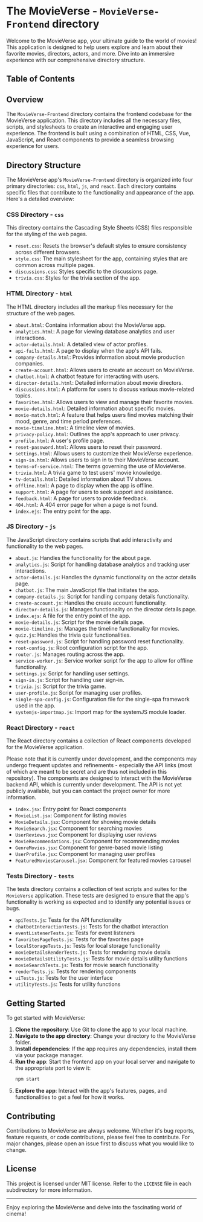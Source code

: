 # The MovieVerse - `MovieVerse-Frontend` directory

Welcome to the MovieVerse app, your ultimate guide to the world of movies! This application is designed to help users explore and learn about their favorite movies, directors, actors, and more. Dive into an immersive experience with our comprehensive directory structure.

## Table of Contents 


## Overview

The `MovieVerse-Frontend` directory contains the frontend codebase for the MovieVerse application. This directory includes all the necessary files, scripts, and stylesheets to create an interactive and engaging user experience. The frontend is built using a combination of HTML, CSS, Vue, JavaScript, and React components to provide a seamless browsing experience for users.

## Directory Structure

The MovieVerse app's `MovieVerse-Frontend` directory is organized into four primary directories: `css`, `html`, `js`, and `react`. Each directory contains specific files that contribute to the functionality and appearance of the app. Here's a detailed overview:

### CSS Directory - `css`

This directory contains the Cascading Style Sheets (CSS) files responsible for the styling of the web pages.

- `reset.css`: Resets the browser's default styles to ensure consistency across different browsers.
- `style.css`: The main stylesheet for the app, containing styles that are common across multiple pages.
- `discussions.css`: Styles specific to the discussions page.
- `trivia.css`: Styles for the trivia section of the app.

### HTML Directory - `html`

The HTML directory includes all the markup files necessary for the structure of the web pages.

- `about.html`: Contains information about the MovieVerse app.
- `analytics.html`: A page for viewing database analytics and user interactions.
- `actor-details.html`: A detailed view of actor profiles.
- `api-fails.html`: A page to display when the app's API fails.
- `company-details.html`: Provides information about movie production companies.
- `create-account.html`: Allows users to create an account on MovieVerse.
- `chatbot.html`: A chatbot feature for interacting with users.
- `director-details.html`: Detailed information about movie directors.
- `discussions.html`: A platform for users to discuss various movie-related topics.
- `favorites.html`: Allows users to view and manage their favorite movies.
- `movie-details.html`: Detailed information about specific movies.
- `movie-match.html`: A feature that helps users find movies matching their mood, genre, and time period preferences.
- `movie-timeline.html`: A timeline view of movies.
- `privacy-policy.html`: Outlines the app's approach to user privacy.
- `profile.html`: A user's profile page.
- `reset-password.html`: Allows users to reset their password.
- `settings.html`: Allows users to customize their MovieVerse experience.
- `sign-in.html`: Allows users to sign in to their MovieVerse account.
- `terms-of-service.html`: The terms governing the use of MovieVerse.
- `trivia.html`: A trivia game to test users' movie knowledge.
- `tv-details.html`: Detailed information about TV shows.
- `offline.html`: A page to display when the app is offline.
- `support.html`: A page for users to seek support and assistance.
- `feedback.html`: A page for users to provide feedback.
- `404.html`: A 404 error page for when a page is not found.
- `index.ejs`: The entry point for the app.

### JS Directory - `js`

The JavaScript directory contains scripts that add interactivity and functionality to the web pages.

- `about.js`: Handles the functionality for the about page.
- `analytics.js`: Script for handling database analytics and tracking user interactions.
- `actor-details.js`: Handles the dynamic functionality on the actor details page.
- `chatbot.js`: The main JavaScript file that initiates the app.
- `company-details.js`: Script for handling company details functionality.
- `create-account.js`: Handles the create account functionality.
- `director-details.js`: Manages functionality on the director details page.
- `index.ejs`: A file for the entry point of the app.
- `movie-details.js`: Script for the movie details page.
- `movie-timeline.js`: Manages the timeline functionality for movies.
- `quiz.js`: Handles the trivia quiz functionalities.
- `reset-password.js`: Script for handling password reset functionality.
- `root-config.js`: Root configuration script for the app.
- `router.js`: Manages routing across the app.
- `service-worker.js`: Service worker script for the app to allow for offline functionality.
- `settings.js`: Script for handling user settings.
- `sign-in.js`: Script for handling user sign-in.
- `trivia.js`: Script for the trivia game.
- `user-profile.js`: Script for managing user profiles.
- `single-spa-config.js`: Configuration file for the single-spa framework used in the app.
- `systemjs-importmap.js`: Import map for the systemJS module loader.

### React Directory - `react`

The React directory contains a collection of React components developed for the MovieVerse application.

Please note that it is currently under development, and the components may undergo frequent updates and refinements - especially the API links (most of which are meant to be secret and are thus not included in this repository). The components are designed to interact with the MovieVerse backend API, which is currently under development. The API is not yet publicly available, but you can contact the project owner for more information.

- `index.jsx`: Entry point for React components
- `MovieList.jsx`: Component for listing movies
- `MovieDetails.jsx`: Component for showing movie details
- `MovieSearch.jsx`: Component for searching movies
- `UserReviews.jsx`: Component for displaying user reviews
- `MovieRecommendations.jsx`: Component for recommending movies
- `GenreMovies.jsx`: Component for genre-based movie listing
- `UserProfile.jsx`: Component for managing user profiles
- `FeaturedMoviesCarousel.jsx`: Component for featured movies carousel

### Tests Directory - `tests`

The tests directory contains a collection of test scripts and suites for the `MovieVerse` application. These tests are designed to ensure that the app's functionality is working as expected and to identify any potential issues or bugs.

- `apiTests.js`: Tests for the API functionality
- `chatbotInteractionTests.js`: Tests for the chatbot interaction
- `eventListenerTests.js`: Tests for event listeners
- `favoritesPageTests.js`: Tests for the favorites page
- `localStorageTests.js`: Tests for local storage functionality
- `movieDetailsRenderTests.js`: Tests for rendering movie details
- `movieDetailsUtilityTests.js`: Tests for movie details utility functions
- `movieSearchTests.js`: Tests for movie search functionality
- `renderTests.js`: Tests for rendering components
- `uiTests.js`: Tests for the user interface
- `utilityTests.js`: Tests for utility functions

## Getting Started

To get started with MovieVerse:

1. **Clone the repository**: Use Git to clone the app to your local machine.
2. **Navigate to the app directory**: Change your directory to the MovieVerse folder.
3. **Install dependencies**: If the app requires any dependencies, install them via your package manager.
4. **Run the app**: Start the frontend app on your local server and navigate to the appropriate port to view it:
    ```bash
    npm start
    ```
5. **Explore the app**: Interact with the app's features, pages, and functionalities to get a feel for how it works.

## Contributing

Contributions to MovieVerse are always welcome. Whether it's bug reports, feature requests, or code contributions, please feel free to contribute. For major changes, please open an issue first to discuss what you would like to change.

## License

This project is licensed under MIT license. Refer to the `LICENSE` file in each subdirectory for more information.

---

Enjoy exploring the MovieVerse and delve into the fascinating world of cinema!
